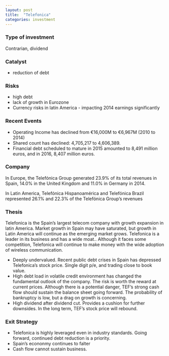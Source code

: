 ```yaml
---
layout: post
title:  "Telefonica"
categories: investment
---
```


### Type of investment
Contrarian, dividend

### Catalyst
* reduction of debt

### Risks
* high debt
*  lack of growth in Eurozone
* Currency risks in latin America - impacting 2014 earnings significantly

### Recent Events
 * Operating Income has declined from €16,000M to €6,967M (2010 to 2014)
 *  Shared count has declined: 4,705,217 to 4,606,389. 
 * Financial debt scheduled to mature in 2015 amounted to 8,491 million euros, and in 2016, 8,407 million euros.
### Company
In Europe, the Telefónica Group generated 23.9% of its total revenues in Spain, 14.0% in the United Kingdom and 11.0% in Germany in 2014.

In Latin America, Telefónica Hispanoamérica and Telefónica Brazil represented 26.1% and 22.3% of the Telefónica
Group’s revenues

### Thesis
Telefonica is the Spain’s largest telecom company with growth expansion in latin America. Market growth in Spain may have saturated, but growth in Latin America will continue as the emerging market grows. Telefonica is a leader in its business and has a wide moat.. Although it faces  some competition, Telefonica will continue to make money with the wide adoption of wireless communication. 

- Deeply undervalued. Recent public debt crises in Spain has depressed Telefonica’s stock price. Single digit p/e, and trading close to book value. 
- High debt load in volatile credit environment has changed the fundamental outlook of the company. The risk is worth the reward at current prices. Although there is a potential danger, TEF’s strong cash flow should sustain the balance sheet going forward. The probability of bankruptcy is low, but a drag on growth is concerning. 
- High dividend after dividend cut. Provides a cushion for further downsides. In the long term, TEF’s stock price will rebound. 

### Exit Strategy
- Telefonica is highly leveraged  even in industry standards. Going forward, continued debt reduction is a priority. 
- Spain’s econonmy continues to falter
- Cash flow cannot sustain business. 

